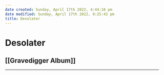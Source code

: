 ```yaml
---
date created: Sunday, April 17th 2022, 4:44:18 pm
date modified: Sunday, April 17th 2022, 9:25:43 pm
title: Desolater
---
```

# Desolater
## [[Gravedigger Album]]

---
